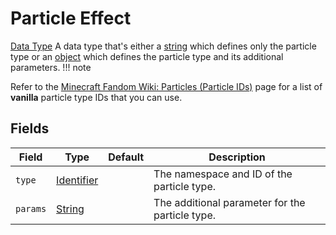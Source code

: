 # Particle Effect
[Data Type](../data_types.md)
A data type that's either a [string](string.md) which defines only the particle type or an [object](object.md) which defines the particle type and its additional parameters.
!!! note
    
  Refer to the [Minecraft Fandom Wiki: Particles (Particle IDs)](https://minecraft.fandom.com/wiki/Particles#Particle_IDs) page for a list of **vanilla** particle type IDs that you can use.
## Fields

 | Field | Type | Default | Description | 
|---|---|---|---|
 | `type` | [Identifier](identifier.md) |   | The namespace and ID of the particle type. | 
 | `params` | [String](string.md) |   | The additional parameter for the particle type. | 

